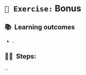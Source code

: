 # `📖 Exercise:` Bonus

## 📚&nbsp;&nbsp;**Learning outcomes**

- ..

## 🏋️‍♀️&nbsp;&nbsp;Steps:

...
